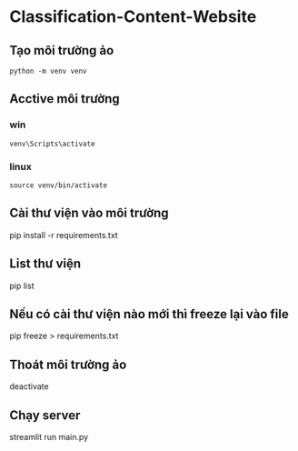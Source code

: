 # Classification-Content-Website

## Tạo môi trường ảo
`python -m venv venv`

## Acctive môi trường
### win
`venv\Scripts\activate`
### linux
`source venv/bin/activate`

## Cài thư viện vào môi trường
pip install -r requirements.txt

## List thư viện
pip list

## Nếu có cài thư viện nào mới thì freeze lại vào file
pip freeze > requirements.txt

## Thoát môi trường ảo
deactivate

## Chạy server
streamlit run main.py
